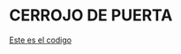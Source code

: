 # CERROJO DE PUERTA

[Este es el codigo](https://github.com/ANGEY33/Arduino/blob/main/cerrojo_de_puerta.ino)
